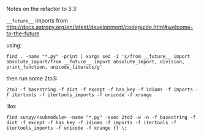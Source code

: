Notes on the refactor to 3.3:

`__future__` imports from http://docs.astropy.org/en/latest/development/codeguide.html#welcome-to-the-future

using: 
```
find . -name "*.py" -print | xargs sed -i 's/from __future__ import absolute_import/from __future__ import absolute_import, division, print_function, unicode_literals/g'
```
then run some 2to3:

```
2to3 -f basestring -f dict -f except -f has_key -f idioms -f imports -f itertools -f itertools_imports -f unicode -f xrange
```

like:
```
find sunpy/<submodule> -name "*.py" -exec 2to3 -w -n -f basestring -f dict -f except -f has_key -f idioms -f imports -f itertools -f itertools_imports -f unicode -f xrange {} \;
```